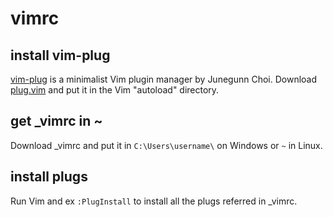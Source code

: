 vimrc
=====

## install vim-plug

[vim-plug](https://junegunn.github.io/vim-plug/) is a minimalist Vim plugin manager by Junegunn Choi. Download [plug.vim](https://raw.githubusercontent.com/junegunn/vim-plug/master/plug.vim) and put it in the Vim "autoload" directory.

## get _vimrc in ~

Download _vimrc and put it in `C:\Users\username\` on Windows or `~` in Linux.

## install plugs

Run Vim and ex `:PlugInstall` to install all the plugs referred in _vimrc.
